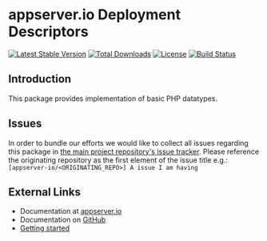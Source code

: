 # appserver.io Deployment Descriptors

[![Latest Stable Version](https://img.shields.io/packagist/v/appserver-io/description.svg?style=flat-square)](https://packagist.org/packages/appserver-io/description) 
 [![Total Downloads](https://img.shields.io/packagist/dt/appserver-io/description.svg?style=flat-square)](https://packagist.org/packages/appserver-io/description)
 [![License](https://img.shields.io/packagist/l/appserver-io/description.svg?style=flat-square)](https://packagist.org/packages/appserver-io/description)
 [![Build Status](https://img.shields.io/travis/appserver-io/description/master.svg?style=flat-square)](http://travis-ci.org/appserver-io/description)

## Introduction

This package provides implementation of basic PHP datatypes.

## Issues

In order to bundle our efforts we would like to collect all issues regarding this package in [the main project repository's issue tracker](https://github.com/appserver-io/appserver/issues).
Please reference the originating repository as the first element of the issue title e.g.:
`[appserver-io/<ORIGINATING_REPO>] A issue I am having`

## External Links

* Documentation at [appserver.io](http://docs.appserver.io)
* Documentation on [GitHub](https://github.com/techdivision/TechDivision_AppserverDocumentation)
* [Getting started](https://github.com/techdivision/TechDivision_AppserverDocumentation/tree/master/docs/getting-started)
